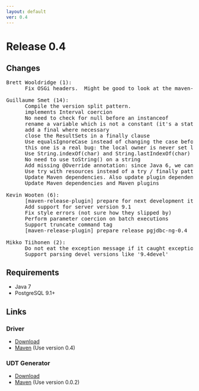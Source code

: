 ```yaml
---
layout: default
ver: 0.4
---
```

# Release 0.4

## Changes

<pre>
Brett Wooldridge (1):
      Fix OSGi headers.  Might be good to look at the maven-bundle-plugin for generating JARs at some point, but it doesn't play well with shade...

Guillaume Smet (14):
      Compile the version split pattern.
      implements Interval coercion
      No need to check for null before an instanceof
      rename a variable which is not a constant (it's a stateful one)     add a final where necessary
      add a final where necessary
      close the ResultSets in a finally clause
      Use equalsIgnoreCase instead of changing the case before calling equals
      this one is a real bug: the local owner is never set leading to     potential NPE
      Use String.indexOf(char) and String.lastIndexOf(char)
      No need to use toString() on a string
      Add missing @Override annotation: since Java 6, we can use @Override for     methods implementing an interface method
      Use try with resources instead of a try / finally pattern
      Update Maven dependencies. Also update plugin dependencies.
      Update Maven dependencies and Maven plugins

Kevin Wooten (6):
      [maven-release-plugin] prepare for next development iteration
      Add support for server version 9.1
      Fix style errors (not sure how they slipped by)
      Perform parameter coercion on batch executions
      Support truncate command tag
      [maven-release-plugin] prepare release pgjdbc-ng-0.4

Mikko Tiihonen (2):
      Do not eat the exception message if it caught exception is the root exception
      Support parsing devel versions like '9.4devel'
</pre>

## Requirements
* Java 7
* PostgreSQL 9.1+

## Links

### Driver

* [Download]({{site.baseurl}}/releases/pgjdbc-ng-0.4-complete.jar)
* [Maven]({{site.baseurl}}/get.html) (Use version 0.4)

### UDT Generator

* [Download]({{site.baseurl}}/releases/pgjdbc-ng-udt-0.0.2-complete.jar)
* [Maven]({{site.baseurl}}/get.html) (Use version 0.0.2)
